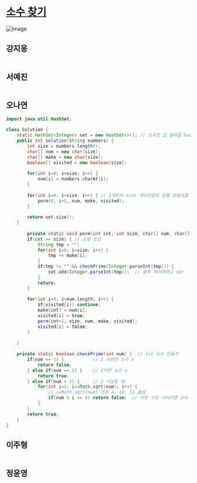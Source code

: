 # [소수 찾기](https://programmers.co.kr/learn/courses/30/lessons/42839)

![image](https://user-images.githubusercontent.com/50551349/132132285-c631859c-f858-46d4-b915-0810b76bd3ef.png)


## 강지웅
```java

```
## 서예진
```jav

```

## 오나연
```java
import java.util.HashSet;

class Solution {
    static HashSet<Integer> set = new HashSet<>(); // 소수인 값 들어갈 hashset
    public int solution(String numbers) {
        int size = numbers.length();
		char[] num = new char[size];
		char[] make = new char[size];
		boolean[] visited = new boolean[size];
		
		for(int i=0; i<size; i++) {
			num[i] = numbers.charAt(i);
		}
		
		for(int i=0; i<size; i++) { // 1개부터 size 개수만큼의 순열 만들어줌
			perm(0, i+1, num, make, visited);
		}
        
        return set.size();
    }
    
    	private static void perm(int cnt, int size, char[] num, char[] make, boolean[] visited) { // 순열
		if(cnt >= size) { // 순열 완성
			String tmp = "";
			for(int i=0; i<size; i++) {				
				tmp += make[i];
			}
			if(tmp != "" && checkPrime(Integer.parseInt(tmp))) {
				set.add(Integer.parseInt(tmp));  // 중복 제거하려고 set
			}
			return;
		}
		
		for(int i=0; i<num.length; i++) {
			if(visited[i]) continue;
			make[cnt] = num[i];
			visited[i] = true;
			perm(cnt+1, size, num, make, visited);
			visited[i] = false;
		}
		
	}
	
	private static boolean checkPrime(int num) {  // lv1 소수 만들기
		if(num <= 1) {           // 1 이하면 소수 x
			return false;
		} else if(num == 2) {    // 2이면 소수 o
			return true;
		} else if(num > 2) {     // 2 이상일 때
			for(int i=2; i<=Math.sqrt(num); i++) {
                // i<Math.sqrt(num) 하면 2, 10, 11 틀림
				if(num % i == 0) return false;  // 어떤 수로 나눠지면 소수 x
			}
		}
		return true;
	}
}
```

## 이주형
```java
```

## 정윤영
```java

```
